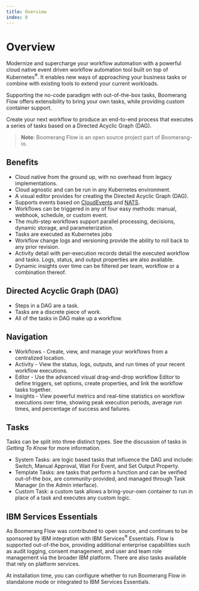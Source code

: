 ```yaml
---
title: Overview
index: 0
---
```


# Overview

Modernize and supercharge your workflow automation with a powerful cloud native event driven workflow automation tool built on top of Kubernetes<sup>®</sup>. It enables new ways of approaching your business tasks or combine with existing tools to extend your current workloads.

Supporting the no-code paradigm with out-of-the-box tasks, Boomerang Flow offers extensibility to bring your own tasks, while providing custom container support. 

Create your next workflow to produce an end-to-end process that executes a series of tasks based on a Directed Acyclic Graph (DAG).

> **Note**: Boomerang Flow is an open source project part of Boomerang-io.

## Benefits

* Cloud native from the ground up, with no overhead from legacy implementations.
* Cloud agnostic and can be run in any Kubernetes environment.
* A visual editor provides for creating the Directed Acyclic Graph (DAG).
* Supports events based on [CloudEvents](https://cloudevents.io) and [NATS](https://nats.io).
* Workflows can be triggered in any of four easy methods: manual, webhook, schedule, or custom event.
* The multi-step workflows support parallel processing, decisions, dynamic storage, and parameterization. 
* Tasks are executed as Kubernetes jobs
* Workflow change logs and versioning provide the ability to roll back to any prior revision.
* Activity detail with per-execution records detail the executed workflow and tasks. Logs, status, and output properties are also available.
* Dynamic insights over time can be filtered per team, workflow or a combination thereof.

## Directed Acyclic Graph (DAG)

- Steps in a DAG are a task.
- Tasks are a discrete piece of work.
- All of the tasks in DAG make up a workflow.

## Navigation

* Workflows - Create, view, and manage your workflows from a centralized location. 
* Activity - View the status, logs, outputs, and run times of your recent workflow executions.
* Editor - Use the advanced visual drag-and-drop workflow Editor to define triggers, set options, create properties, and link the workflow tasks together.
* Insights - View powerful metrics and real-time statistics on workflow executions over time, showing peak execution periods, average run times, and percentage of success and failures.

## Tasks

Tasks can be split into three distinct types. See the discussion of tasks in _Getting To Know_ for more information.

* System Tasks: are logic based tasks that influence the DAG and include: Switch, Manual Approval, Wait For Event, and Set Output Property.
* Template Tasks: are tasks that perform a function and can be verified out-of-the box, are community-provided, and managed through Task Manager (in the Admin interface).
* Custom Task: a custom task allows a bring-your-own container to run in place of a task and executes any custom logic.

## IBM Services Essentials

As Boomerang Flow was contributed to open source, and continues to be sponsored by IBM integration with IBM Services<sup>®</sup> Essentials. Flow is supported out-of-the box, providing additional enterprise capabilities such as audit logging, consent management, and user and team role management via the broader IBM platform. There are also tasks available that rely on platform services. 

At installation time, you can configure whether to run Boomerang Flow in standalone mode or integrated to IBM Services Essentials.